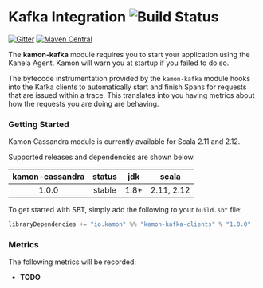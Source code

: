 Kafka Integration   ![Build Status](https://travis-ci.org/kamon-io/kamon-kafka.svg?branch=master)
==========================

[![Gitter](https://badges.gitter.im/Join%20Chat.svg)](https://gitter.im/kamon-io/Kamon?utm_source=badge&utm_medium=badge&utm_campaign=pr-badge&utm_content=badge)
[![Maven Central](https://maven-badges.herokuapp.com/maven-central/io.kamon/kamon-kafka_2.12/badge.svg)](https://maven-badges.herokuapp.com/maven-central/io.kamon/kamon-kafka_2.12)


The <b>kamon-kafka</b> module requires you to start your application using the Kanela Agent. Kamon will warn you
at startup if you failed to do so.

The bytecode instrumentation provided by the `kamon-kafka` module hooks into the Kafka clients to automatically
start and finish Spans for requests that are issued within a trace. This translates into you having metrics about how
the requests you are doing are behaving.

### Getting Started

Kamon Cassandra module is currently available for Scala 2.11 and 2.12.

Supported releases and dependencies are shown below.

| kamon-cassandra  | status | jdk  | scala            
|:------:|:------:|:----:|------------------
|  1.0.0 | stable | 1.8+ | 2.11, 2.12  

To get started with SBT, simply add the following to your `build.sbt`
file:

```scala
libraryDependencies += "io.kamon" %% "kamon-kafka-clients" % "1.0.0"
```


### Metrics ###

The following metrics will be recorded:

* __TODO__
